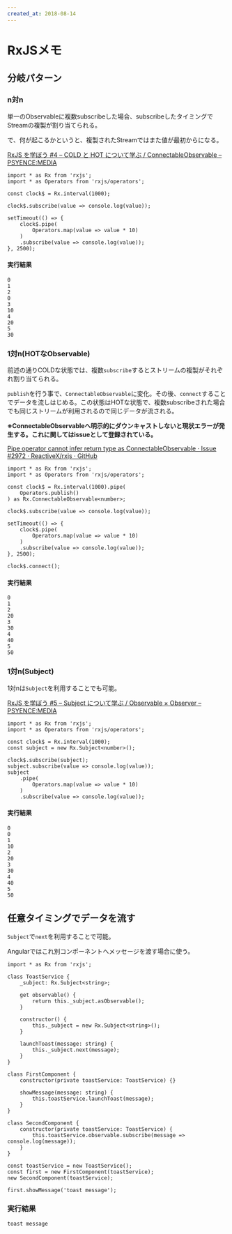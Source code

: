 ```yaml
---
created_at: 2018-08-14
---
```


# RxJSメモ

## 分岐パターン

### n対n

単一のObservableに複数subscribeした場合、subscribeしたタイミングでStreamの複製が割り当てられる。

で、何が起こるかというと、複製されたStreamではまた値が最初からになる。

[RxJS を学ぼう #4 – COLD と HOT について学ぶ / ConnectableObservable – PSYENCE:MEDIA](https://tech.recruit-mp.co.jp/front-end/post-11558/)

```
import * as Rx from 'rxjs';
import * as Operators from 'rxjs/operators';

const clock$ = Rx.interval(1000);

clock$.subscribe(value => console.log(value));

setTimeout(() => {
    clock$.pipe(
        Operators.map(value => value * 10)
    )
    .subscribe(value => console.log(value));
}, 2500);
```

#### 実行結果

```
0
1
2
0
3
10
4
20
5
30
```

### 1対n(HOTなObservable)

前述の通りCOLDな状態では、複数`subscribe`するとストリームの複製がそれぞれ割り当てられる。

`publish`を行う事で、`ConnectableObservable`に変化。その後、`connect`することでデータを流しはじめる。この状態はHOTな状態で、複数subscribeされた場合でも同じストリームが利用されるので同じデータが流される。

**※ConnectableObservableへ明示的にダウンキャストしないと現状エラーが発生する。これに関してはissueとして登録されている。**

[Pipe operator cannot infer return type as ConnectableObservable · Issue #2972 · ReactiveX/rxjs · GitHub](https://github.com/ReactiveX/rxjs/issues/2972)

```
import * as Rx from 'rxjs';
import * as Operators from 'rxjs/operators';

const clock$ = Rx.interval(1000).pipe(
    Operators.publish()
) as Rx.ConnectableObservable<number>;

clock$.subscribe(value => console.log(value));

setTimeout(() => {
    clock$.pipe(
        Operators.map(value => value * 10)
    )
    .subscribe(value => console.log(value));
}, 2500);

clock$.connect();
```

#### 実行結果

```
0
1
2
20
3
30
4
40
5
50
```

### 1対n(Subject)

1対nは`Subject`を利用することでも可能。

[RxJS を学ぼう #5 – Subject について学ぶ / Observable × Observer – PSYENCE:MEDIA](https://tech.recruit-mp.co.jp/front-end/post-11951/)

```
import * as Rx from 'rxjs';
import * as Operators from 'rxjs/operators';

const clock$ = Rx.interval(1000);
const subject = new Rx.Subject<number>();

clock$.subscribe(subject);
subject.subscribe(value => console.log(value));
subject
    .pipe(
        Operators.map(value => value * 10)
    )
    .subscribe(value => console.log(value));
```

#### 実行結果

```
0
0
1
10
2
20
3
30
4
40
5
50
```


## 任意タイミングでデータを流す

`Subject`で`next`を利用することで可能。

Angularではこれ別コンポーネントへメッセージを渡す場合に使う。

```
import * as Rx from 'rxjs';

class ToastService {
    _subject: Rx.Subject<string>;

    get observable() {
        return this._subject.asObservable();
    }

    constructor() {
        this._subject = new Rx.Subject<string>();
    }

    launchToast(message: string) {
        this._subject.next(message);
    }
}

class FirstComponent {
    constructor(private toastService: ToastService) {}

    showMessage(message: string) {
        this.toastService.launchToast(message);
    }
}

class SecondComponent {
    constructor(private toastService: ToastService) {
        this.toastService.observable.subscribe(message => console.log(message));
    }
}

const toastService = new ToastService();
const first = new FirstComponent(toastService);
new SecondComponent(toastService);

first.showMessage('toast message');
```

### 実行結果

```
toast message
```
